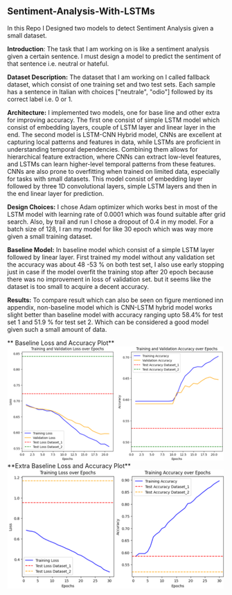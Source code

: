 ## Sentiment-Analysis-With-LSTMs
In this Repo I Designed two models to detect Sentiment Analysis given a small dataset.

**Introduction**:
The task that I am working on is like a sentiment analysis given a certain sentence. I must design a model to predict the sentiment of that sentence i.e. neutral or hateful.

**Dataset Description:**
The dataset that I am working on I called fallback dataset, which consist of one training set and two test sets. Each sample has a sentence in Italian with choices ["neutrale", "odio"] followed by its correct label i.e. 0 or 1.

**Architecture:**
I implemented two models, one for base line and other extra for improving accuracy. The first one consist of simple LSTM model which consist of embedding layers, couple of LSTM layer and linear layer in the end. The second model is LSTM-CNN Hybrid model, CNNs are excellent at capturing local patterns and features in data, while LSTMs are proficient in understanding temporal dependencies. Combining them allows for hierarchical feature extraction, where CNNs can extract low-level features, and LSTMs can learn higher-level temporal patterns from these features. CNNs are also prone to overfitting when trained on limited data, especially for tasks with small datasets. This model consist of embedding layer followed by three 1D convolutional layers, simple LSTM layers and then in the end linear layer for prediction.

**Design Choices:**
I chose Adam optimizer which works best in most of the LSTM model with learning rate of 0.0001 which was found suitable after grid search. Also, by trail and run I chose a dropout of 0.4 in my model. For a batch size of 128, I ran my model for like 30 epoch which was way more given a small training dataset.

**Baseline Model:**
In baseline model which consist of a simple LSTM layer followed by linear layer. First trained my model without any validation set the accuracy was about 48 -53 % on both test set, I also use early stopping just in case if the model overfit the training stop after 20 epoch because there was no improvement in loss of validation set. but it seems like the dataset is too small to acquire a decent accuracy.

**Results:**
To compare result which can also be seen on figure mentioned inn appendix, non-baseline model which is CNN-LSTM hybrid model works slight better than baseline model with accuracy ranging upto 58.4% for test set 1 and 51.9 % for test set 2. Which can be considered a good model given such a small amount of data.

<div>
 ** Baseline Loss and Accuracy Plot**
<img src="https://github.com/shahkarKhan24/Sentiment-Analysis-With-LSTMs/blob/main/Images/baseline.png" width="500" alt="Baseline"/>
</div>


<div>
  **Extra Baseline Loss and Accuracy Plot**
<img src="https://github.com/shahkarKhan24/Sentiment-Analysis-With-LSTMs/blob/main/Images/Extra-Baseline.png" width="500" alt="Baseline"/>
</div>
